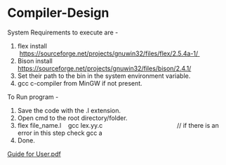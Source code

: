 # Compiler-Design

System Requirements to execute are -
1. flex install                              https://sourceforge.net/projects/gnuwin32/files/flex/2.5.4a-1/ 
2. Bison install                             https://sourceforge.net/projects/gnuwin32/files/bison/2.4.1/
3. Set their path to the bin in the system environment variable.
4. gcc c-compiler from MinGW if not present.

To Run program -
1. Save the code with the .l extension.
2. Open cmd to the root directory/folder.
3. flex file_name.l
   gcc lex.yy.c                                           // if there is an error in this step check gcc
    a
4. Done.


[Guide for User.pdf](https://github.com/RSood10/Compiler-Design/files/9743258/Guide.for.User.pdf)
  
